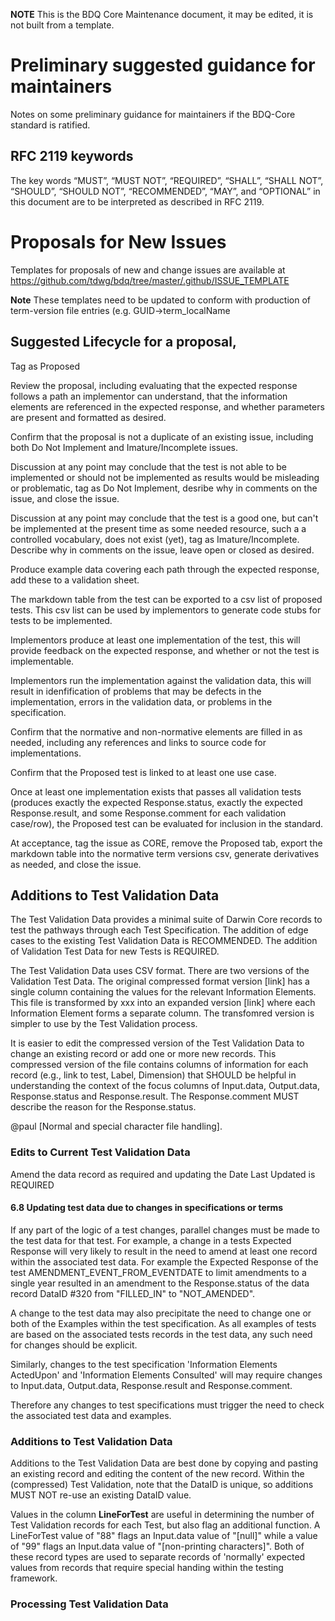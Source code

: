 **NOTE** This is the BDQ Core Maintenance document, it may be edited, it is not built from a template.

# Preliminary suggested guidance for maintainers

Notes on some preliminary guidance for maintainers if the BDQ-Core standard is ratified.

## RFC 2119 keywords
The key words “MUST”, “MUST NOT”, “REQUIRED”, “SHALL”, “SHALL NOT”, “SHOULD”, “SHOULD NOT”, “RECOMMENDED”, “MAY”, and “OPTIONAL” in this document are to be interpreted as described in RFC 2119.

# Proposals for New Issues 

Templates for proposals of new and change issues are available at https://github.com/tdwg/bdq/tree/master/.github/ISSUE_TEMPLATE

**Note** These templates need to be updated to conform with production of term-version file entries (e.g. GUID->term_localName

## Suggested Lifecycle for a proposal,

Tag as Proposed

Review the proposal, including evaluating that the expected response follows a path an implementor can understand, that the information elements are referenced in the expected response, and whether parameters are present and formatted as desired.

Confirm that the proposal is not a duplicate of an existing issue, including both Do Not Implement and Imature/Incomplete issues.

Discussion at any point may conclude that the test is not able to be implemented or should not be implemented as results would be misleading or problematic, tag as Do Not Implement, desribe why in comments on the issue, and close the issue.

Discussion at any point may conclude that the test is a good one, but can't be implemented at the present time as some needed resource, such a a controlled vocabulary, does not exist (yet), tag as Imature/Incomplete.  Describe why in comments on the issue, leave open or closed as desired.

Produce example data covering each path through the expected response, add these to a validation sheet.

The markdown table from the test can be exported to a csv list of proposed tests.  This csv list can be used by implementors to generate code stubs for tests to be implemented.

Implementors produce at least one implementation of the test, this will provide feedback on the expected response, and whether or not the test is implementable.

Implementors run the implementation against the validation data, this will result in idenfification of problems that may be defects in the implementation, errors in the validation data, or problems in the specification.  

Confirm that the normative and non-normative elements are filled in as needed, including any references and links to source code for implementations.

Confirm that the Proposed test is linked to at least one use case.  

Once at least one implementation exists that passes all validation tests (produces exactly the expected Response.status, exactly the expected Response.result, and some Response.comment for each validation case/row), the Proposed test can be evaluated for inclusion in the standard.  

At acceptance, tag the issue as CORE, remove the Proposed tab, export the markdown table into the normative term versions csv, generate derivatives as needed, and close the issue.

## Additions to Test Validation Data

The Test Validation Data provides a minimal suite of Darwin Core records to test the pathways through each Test Specification. The addition of edge cases to the existing Test Validation Data is RECOMMENDED. The addition of Validation Test Data for new Tests is REQUIRED.

The Test Validation Data uses CSV format. There are two versions of the Validation Test Data. The original compressed format version [link] has a single column containing the values for the relevant Information Elements. This file is transformed by xxx into an expanded version [link] where each Information Element forms a separate column. The transfomred version is simpler to use by the Test Validation process.

It is easier to edit the compressed version of the Test Validation Data to change an existing record or add one or more new records. This compressed version of the file contains columns of information for each record (e.g., link to test, Label, Dimension) that SHOULD be helpful in understanding the context of the focus columns of Input.data, Output.data, Response.status and Response.result. The Response.comment MUST describe the reason for the Response.status. 

@paul [Normal and special character file handling].

### Edits to Current Test Validation Data

Amend the data record as required and updating the Date Last Updated is REQUIRED

#### 6.8 Updating test data due to changes in specifications or terms

If any part of the logic of a test changes, parallel changes must be made to the test data for that test. For example, a change in a tests Expected Response will very likely to result in the need to amend at least one record within the associated test data. For example the Expected Response of the test AMENDMENT_EVENT_FROM_EVENTDATE to limit amendments to a single year resulted in an amendment to the Response.status of the data record DataID #320 from "FILLED_IN" to "NOT_AMENDED".

A change to the test data may also precipitate the need to change one or both of the Examples within the test specification. As all examples of tests are based on the associated tests records in the test data, any such need for changes should be explicit.

Similarly, changes to the test specification 'Information Elements ActedUpon' and 'Information Elements Consulted' will may require changes to Input.data, Output.data, Response.result and Response.comment.

Therefore any changes to test specifications must trigger the need to check the associated test data and examples.

### Additions to Test Validation Data

Additions to the Test Validation Data are best done by copying and pasting an existing record and editing the content of the new record. Within the (compressed) Test Validation, note that the DataID is unique, so additions MUST NOT re-use an existing DataID value. 

Values in the column **LineForTest** are useful in determining the number of Test Validation records for each Test, but also flag an additional function. A LineForTest value of "88" flags an Input.data value of "[null]" while a value of "99" flags an Input.data value of "[non-printing characters]". Both of these record types are used to separate records of 'normally' expected values from records that require special handing within the testing framework. 

### Processing Test Validation Data


